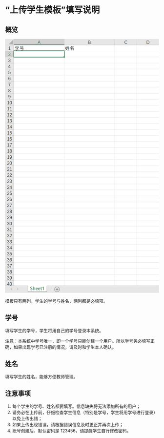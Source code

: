 # “上传学生模板”填写说明

## 概览

![student-excel](../assets/images/student-excel.png)

模板只有两列，学生的学号与姓名，两列都是必填项。

## 学号

填写学生的学号，学生将用自己的学号登录本系统。

注意：本系统中学号唯一，即一个学号只能创建一个用户。所以学号务必填写正确，如果出现学号已注册的情况，请及时和学生本人确认。

## 姓名

填写学生的姓名，能够方便教师管理。

## 注意事项

1. 每个学生的学号、姓名都要填写。信息缺失将无法添加所有的用户；
2. 请务必在上传前，仔细检查学生信息（特别是学号，学生将用学号进行登录）以免上传出错；
3. 如果上传出现错误，请根据错误信息及时更正并再次上传；
4. 账号创建后，默认密码是 123456，请提醒学生自行修改密码。
